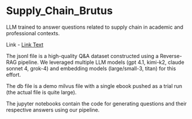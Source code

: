 # Supply_Chain_Brutus
LLM trained to answer questions related to supply chain in academic and professional contexts.

Link - [Link Text](https://supplychainbrutus.com/)

The jsonl file is a high-quality Q&A dataset constructed using a Reverse-RAG pipeline. We leveraged multiple LLM models (gpt 4.1, kimi-k2, claude sonnet 4, grok-4) and embedding models (large/small-3, titan) for this effort.

The db file is a demo milvus file with a single ebook pushed as a trial run (the actual file is quite large).

The jupyter notebooks contain the code for generating questions and their respective answers using our pipeline.
